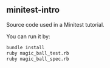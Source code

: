## minitest-intro

Source code used in a Minitest tutorial.

You can run it by:

```bash
bundle install 
ruby magic_ball_test.rb
ruby magic_ball_spec.rb
```
